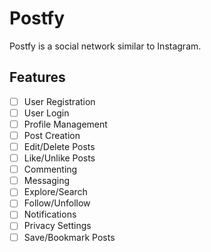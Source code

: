 
# Postfy
Postfy is a social network similar to Instagram. 


## Features

- [ ]  User Registration
- [ ]  User Login
- [ ]  Profile Management
- [ ]  Post Creation
- [ ]  Edit/Delete Posts
- [ ]  Like/Unlike Posts
- [ ]  Commenting
- [ ]  Messaging
- [ ]  Explore/Search
- [ ]  Follow/Unfollow
- [ ]  Notifications
- [ ]  Privacy Settings
- [ ]  Save/Bookmark Posts
